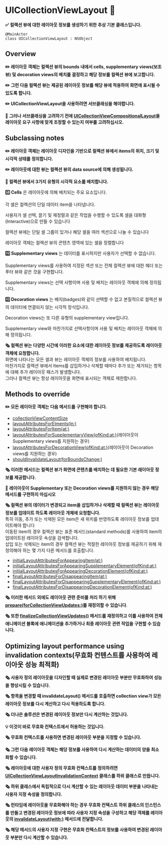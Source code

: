 # UICollectionViewLayout 📜</br>

**✅ 컬랙션 뷰에 대한 레이아웃 정보를 생성하기 위한 추상 기본 클래스입니다.**</br>

```swift!
@MainActor
class UICollectionViewLayout : NSObject
```

## Overview</br>

**✏️ 레이아웃 객체는 컬렉션 뷰의 bounds 내에서 cells, supplementary views(보조 뷰) 및 decoration views의 배치를 결정하고 해당 정보를 컬렉션 뷰에 보고합니다.**</br>

**✏️ 그런 다음 컬렉션 뷰는 제공된 레이아웃 정보를 해당 뷰에 적용하여 화면에 표시될 수 있도록 합니다.**</br>

**✏️ UICollectionViewLayout을 사용하려면 서브클래싱을 해야합니다.**</br>

**📌 그러나 서브클래싱을 고려하기 전에 [UICollectionViewCompositionalLayout](https://developer.apple.com/documentation/uikit/uicollectionviewcompositionallayout)을 레이아웃 요구 사항에 맞게 조정할 수 있는지 여부를 고려하십시오.**</br>

## Subclassing notes</br>

**✏️ 레이아웃 객체는 레이아웃 디자인을 기반으로 컬렉션 뷰에서 items의 위치, 크기 및 시각적 상태를 정의합니다.**</br>

**✏️ 레이아웃에 대한 뷰는 컬렉션 뷰의 data source에 의해 생성됩니다.**</br>

**🎨 컬렉션 뷰에서 3가지 유형의 시각적 요소를 배치합니다.**</br>

**1️⃣ Cells** 은 레이아웃에 의해 배치되는 주요 요소입니다.</br>

각 셀은 컬렉션의 단일 데이터 item을 나타냅니다.</br>

사용자가 셀 선택, 끌기 및 재정렬과 같은 작업을 수행할 수 있도록 셀을 대화형(Interactive)으로 만들 수 있습니다</br>

컬렉션 뷰에는 단일 셀 그룹이 있거나 해당 셀을 여러 섹션으로 나눌 수 있습니다</br>

레이아웃 객체는 컬렉션 뷰의 콘텐츠 영역에 있는 셀을 정렬합니다</br>

**2️⃣ Supplementary views** 는 데이터를 표시하지만 사용자가 선택할 수 없습니다.</br>

Supplementary views를 사용하여 지정된 섹션 또는 전체 컬렉션 뷰에 대한 헤더 또는 푸터 뷰와 같은 것을 구현합니다.</br>

Supplementary views는 선택 사항이며 사용 및 배치는 레이아웃 객체에 의해 정의됩니다.</br>

**3️⃣ Decoration views** 는 배지(badges)와 같이 선택할 수 없고 본질적으로 컬렉션 뷰의 데이터에 연결되지 않는 시각적 장식입니다.</br>

Decoration views는 또 다른 유형의 supplementary view입니다.</br>

Supplementary view와 마찬가지로 선택사항이며 사용 및 배치는 레이아웃 객체에 의해 정의됩니다.</br>

**🗞️ 컬렉션 뷰는 다양한 시간에 이러한 요소에 대한 레이아웃 정보를 제공하도록 레이아웃 객체에 요청합니다.**</br>화면에 나타나는 모든 셀과 뷰는 레이아웃 객체의 정보를 사용하여 배치됩니다.</br>마찬가지로 컬렉션 뷰에서 Items를 삽입하거나 삭제할 때마다 추가 또는 제거되는 항목에 대해 추가 레이아웃 패스가 발생합니다.</br>그러나 컬렉션 뷰는 항상 레이아웃을 화면에 표시되는 객체로 제한합니다.</br>


## Methods to override</br>

**✏️ 모든 레이아웃 객체는 다음 메서드를 구현해야 합니다.**</br>

- [collectionViewContentSize](https://developer.apple.com/documentation/uikit/uicollectionviewlayout/1617796-collectionviewcontentsize)
- [layoutAttributesForElments(in:)](https://developer.apple.com/documentation/uikit/uicollectionviewlayout/1617769-layoutattributesforelements)
- [layoutAttributesForItem(at:)](https://developer.apple.com/documentation/uikit/uicollectionviewlayout/1617797-layoutattributesforitem)
- [layoutAttributesForSupplementaryView(ofKind:at:)](https://developer.apple.com/documentation/uikit/uicollectionviewlayout/1617792-layoutattributesforsupplementary)(레이아웃이 Supplementary views를 지원하는 경우)
- [layoutAttributesForDecorationView(ofKind:at:)](https://developer.apple.com/documentation/uikit/uicollectionviewlayout/1617809-layoutattributesfordecorationvie)(레이아웃이 Decoration views를 지원하는 경우)
- [shouldInvalidateLayout(forBoundsChange:)](https://developer.apple.com/documentation/uikit/uicollectionviewlayout/1617781-shouldinvalidatelayout)

**🗞️ 이러한 메서드는 컬렉션 뷰가 화면에 콘텐츠를 배치하는 데 필요한 기본 레이아웃 정보를 제공합니다.**</br>

**📌 레이아웃이 Supplementary 또는 Decoration views를 지원하지 않는 경우 해당 메서드를 구현하지 마십시오**</br>

**🗞️ 컬렉션 뷰의 데이터가 변경되고 item을 삽입하거나 삭제할 때 컬렉션 뷰는 레이아웃 정보를 업데이트 하도록 레이아웃 개체에 요청합니다.**</br>특히 이동, 추가 또는 삭제된 모든 item은 새 위치를 반영하도록 레이아웃 정보를 업데이트해야 합니다</br>이동된 item의 경우 컬렉션 뷰는 표준 메서드(standard methods)를 사용하여 item의 업데이트된 레이아웃 속성을 검색합니다.</br>삽입 또는 삭제되는 item의 경우 컬렉션 뷰는 적절한 레이아웃 정보를 제공하기 위해 재정의해야 하는 몇 가지 다른 메서드를 호출합니다.</br>

- [initialLayoutAttributesForAppearingItem(at:)](https://developer.apple.com/documentation/uikit/uicollectionviewlayout/1617789-initiallayoutattributesforappear)
- [initialLayoutAttributesForAppearingSupplementaryElement(ofKind:at:)](https://developer.apple.com/documentation/uikit/uicollectionviewlayout/1617737-initiallayoutattributesforappear)
- [initialLayoutAttributesForAppearingDecorationElement(ofKind:at:)](https://developer.apple.com/documentation/uikit/uicollectionviewlayout/1617726-initiallayoutattributesforappear)
- [finalLayoutAttributesForDisappearingItem(at:)](https://developer.apple.com/documentation/uikit/uicollectionviewlayout/1617740-finallayoutattributesfordisappea)
- [finalLayoutAttributesForDisappearingSupplementaryElement(ofKind:at:)](https://developer.apple.com/documentation/uikit/uicollectionviewlayout/1617742-finallayoutattributesfordisappea)
- [finalLayoutAttributesForDisappearingDecorationElement(ofKind:at:)](https://developer.apple.com/documentation/uikit/uicollectionviewlayout/1617762-finallayoutattributesfordisappea)

**🗞️ 이러한 메서드 외에도 레이아웃 관련 준비를 처리 하기 위해 [prepare(forCollectionViewUpdates:)](https://developer.apple.com/documentation/uikit/uicollectionviewlayout/1617784-prepare)를 재정의할 수 있습니다**.</br>

**🗞️ 또한 [finalizeCollectionViewUpdates()](https://developer.apple.com/documentation/uikit/uicollectionviewlayout/1617787-finalizecollectionviewupdates) 메서드를 재정의하고 이를 사용하여 전체 애니메이션 블록에 애니메이션을 추가하거나 최종 레이아웃 관련 작업을 구현할 수 있습니다.**

## Optimizing layout performance using invalidation contexts(무효화 컨텐스트를 사용하여 레이아웃 성능 최적화)</br>

**🗞️ 사용자 정의 레이아웃을 디자인할 때 실제로 변경된 레이아웃 부분만 무효화하여 성능을 향상시킬 수 있습니다.**</br>

**🗞️ 항목을 변경할 때 invalidateLayout() 메서드를 호출하면 collection view가 모든 레이아웃 정보를 다시 계산하고 다시 적용하도록 합니다.**</br>

**🗞️ 더나은 솔루션은 변경된 레이아웃 정보만 다시 계산하는 것입니다.**</br>

**💡 이것이 바로 무효화 컨텍스트에서 허용하는 것입니다.**</br>

**🗞️ 무효화 컨텍스트를 사용하면 변경된 레이아웃 부분을 지정할 수 있습니다.**</br>

**🗞️ 그런 다음 레이아웃 객체는 해당 정보를 사용하여 다시 계산하는 데이터의 양을 최소화할 수 있습니다.**</br>

**🗞️ 레이아웃에 대한 사용자 정의 무효화 컨텍스트를 정의하려면 [UICollectionViewLayoutInvalidationContext](https://developer.apple.com/documentation/uikit/uicollectionviewlayoutinvalidationcontext) 클래스를 하위 클래스로 만듭니다.**</br>

**🗞️ 하위 클래스에서 독립적으로 다시 계산할 수 있는 레이아웃 데이터 부분을 나타내는 사용자 지정 속성을 정의합니다.**</br>

**🗞️ 런타임에 레이아웃을 무효화해야 하는 경우 무효화 컨텍스트 하위 클래스의 인스턴스를 만들고 변경된 레이아웃 정보에 따라 사용자 지정 속성을 구성하고 해당 객체를 레이아웃의 [invalidateLayout(with:)](https://developer.apple.com/documentation/uikit/uicollectionviewlayout/1617771-invalidatelayout) 메서드에 전달합니다.**</br>

**🗞️ 해당 메서드의 사용자 지정 구현은 무효화 컨텍스트의 정보를 사용하여 변경된 레이아웃 부분만 다시 계산할 수 있습니다.**</br>
